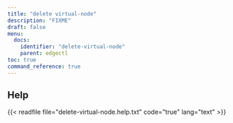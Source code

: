```yaml
---
title: "delete virtual-node"
description: "FIXME"
draft: false
menu:
  docs:
    identifier: "delete-virtual-node"
    parent: edgectl
toc: true
command_reference: true
---
```


## Help

{{< readfile file="delete-virtual-node.help.txt" code="true" lang="text" >}}

